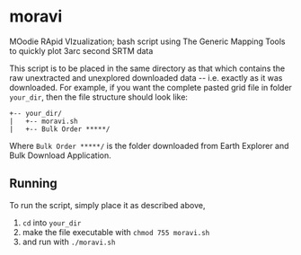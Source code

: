 moravi
======

MOodie RApid VIzualization; bash script using The Generic Mapping Tools to quickly plot 3arc second SRTM data

This script is to be placed in the same directory as that which contains the raw unextracted and unexplored downloaded data -- i.e. exactly as it was downloaded. For example, if you want the complete pasted grid file in folder `your_dir`, then the file structure should look like:
 
```
+-- your_dir/
|   +-- moravi.sh
|   +-- Bulk Order *****/
```

Where `Bulk Order *****/` is the folder downloaded from Earth Explorer and Bulk Download Application.

Running
-------

To run the script, simply place it as described above,
1. `cd` into `your_dir`
1. make the file executable with `chmod 755 moravi.sh`
1. and run with `./moravi.sh`
